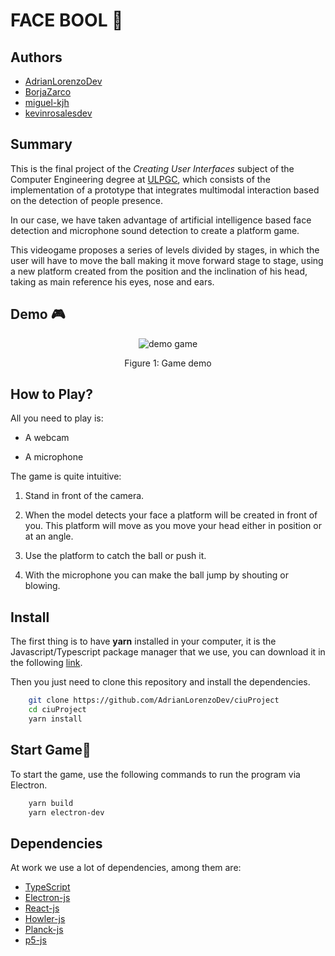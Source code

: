 # FACE BOOL 🏀 

## Authors

- [AdrianLorenzoDev](https://github.com/AdrianLorenzoDev)
- [BorjaZarco](https://github.com/BorjaZarco)
- [miguel-kjh](https://github.com/miguel-kjh)
- [kevinrosalesdev](https://github.com/kevinrosalesdev)

## Summary

This is the final project of the _Creating User Interfaces_ subject of the Computer Engineering degree at [ULPGC](https://www.ulpgc.es/), which consists of the implementation of a prototype that integrates multimodal interaction based on the detection of people presence.

In our case, we have taken advantage of artificial intelligence based face detection and microphone sound detection to create a platform game.

This videogame proposes a series of levels divided by stages, in which the user will have to move the ball making it move forward stage to stage, using a new platform created from the position and the inclination of his head, taking as main reference his eyes, nose and ears.

## Demo 🎮

<p align="center">
  <img src="media/demo.gif" alt="demo game">
</p>
<p align="center">
  Figure 1: Game demo
</p>

## How to Play?

All you need to play is:

* A webcam

* A microphone

The game is quite intuitive:

1. Stand in front of the camera.

2. When the model detects your face a platform will be created in front of you. This platform will move as you move your head either in position or at an angle.

3. Use the platform to catch the ball or push it.

4. With the microphone you can make the ball jump by shouting or blowing.

## Install

The first thing is to have **yarn** installed in your computer, it is the Javascript/Typescript package manager that we use, you can download it in the following [link](https://classic.yarnpkg.com/en/docs/install/#debian-stable).

Then you just need to clone this repository and install the dependencies.

```bash
    git clone https://github.com/AdrianLorenzoDev/ciuProject
    cd ciuProject
    yarn install
```

## Start Game🚀

To start the game, use the following commands to run the program via Electron.

```bash
    yarn build
    yarn electron-dev
```


## Dependencies

At work we use a lot of dependencies, among them are:

- [TypeScript](https://www.typescriptlang.org/)
- [Electron-js](https://www.electronjs.org/)
- [React-js](https://es.reactjs.org/)
- [Howler-js](https://howlerjs.com/)
- [Planck-js](https://piqnt.com/planck.js/)
- [p5-js](https://p5js.org/es/)
